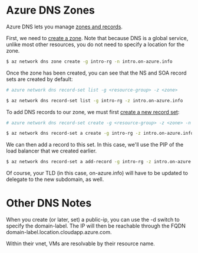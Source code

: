 Azure DNS Zones
===============
Azure DNS lets you manage [zones and records](https://docs.microsoft.com/en-us/azure/dns/dns-zones-records).

First, we need to [create a zone](https://docs.microsoft.com/en-us/azure/dns/dns-getstarted-create-dnszone-cli).  Note that because DNS is a global service, 
unlike most other resources, you do not need to specify a location for the zone.

```bash
$ az network dns zone create -g intro-rg -n intro.on-azure.info
```

Once the zone has been created, you can see that the NS and SOA record sets
are created by default:

```bash
# azure network dns record-set list -g <resource-group> -z <zone>

$ az network dns record-set list -g intro-rg -z intro.on-azure.info
```

To add DNS records to our zone, we must first [create a new record set](https://docs.microsoft.com/en-us/azure/dns/dns-getstarted-create-recordset-cli):

```bash
# azure network dns record-set create -g <resource-group> -z <zone> -n <dns-name> -y <record-type>

$ az network dns record-set a create -g intro-rg -z intro.on-azure.info -n www
```

We can then add a record to this set.  In this case, we'll use the PIP of 
the load balancer that we created earlier.

```bash
$ az network dns record-set a add-record -g intro-rg -z intro.on-azure.info -n www -a 104.45.233.180
```

Of course, your TLD (in this case, on-azure.info) will have to be updated to delegate to the new subdomain, as well.

Other DNS Notes
===============
When you create (or later, set) a public-ip, you can use the -d switch to
specify the domain-label.  The IP will then be reachable through the FQDN
domain-label.location.cloudapp.azure.com.

Within their vnet, VMs are resolvable by their resource name.
